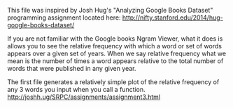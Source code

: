 This file was inspired by Josh Hug's "Analyzing Google Books Dataset" programming assignment located here:
http://nifty.stanford.edu/2014/hug-google-books-dataset/

If you are not familiar with the Google books Ngram Viewer, what it does is allows you to see the relative frequency with which a
word or set of words appears over a given set of years. When we say relative frequency what we mean is the number of times a 
word appears relative to the total number of words that were published in any given year.

The first file generates a relatively simple plot of the relative frequency of any 3 words you input when you call a function.
http://joshh.ug/SRPC/assignments/assignment3.html
